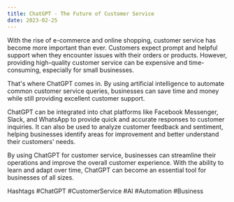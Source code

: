 ```yaml
---
title: ChatGPT - The Future of Customer Service
date: 2023-02-25
---
```


With the rise of e-commerce and online shopping, customer service has become more important than ever. Customers expect prompt and helpful support when they encounter issues with their orders or products. However, providing high-quality customer service can be expensive and time-consuming, especially for small businesses.

That's where ChatGPT comes in. By using artificial intelligence to automate common customer service queries, businesses can save time and money while still providing excellent customer support.

ChatGPT can be integrated into chat platforms like Facebook Messenger, Slack, and WhatsApp to provide quick and accurate responses to customer inquiries. It can also be used to analyze customer feedback and sentiment, helping businesses identify areas for improvement and better understand their customers' needs.

By using ChatGPT for customer service, businesses can streamline their operations and improve the overall customer experience. With the ability to learn and adapt over time, ChatGPT can become an essential tool for businesses of all sizes.

Hashtags
#ChatGPT #CustomerService #AI #Automation #Business